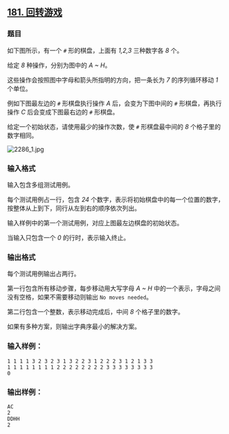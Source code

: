 ## [181. 回转游戏](https://www.acwing.com/problem/content/183/)

### 题目

如下图所示，有一个 `#` 形的棋盘，上面有 *1,2,3* 三种数字各 *8* 个。

给定 *8* 种操作，分别为图中的 *A ~ H*。

这些操作会按照图中字母和箭头所指明的方向，把一条长为 *7* 的序列循环移动 *1* 个单位。

例如下图最左边的 `#` 形棋盘执行操作 *A* 后，会变为下图中间的 `#` 形棋盘，再执行操作 *C* 后会变成下图最右边的 `#` 形棋盘。

给定一个初始状态，请使用最少的操作次数，使 `#` 形棋盘最中间的 *8* 个格子里的数字相同。

 ![2286_1.jpg](/media/article/image/2019/01/23/19_4ec33e321e-2286_1.jpg)

### 输入格式

输入包含多组测试用例。

每个测试用例占一行，包含 *24* 个数字，表示将初始棋盘中的每一个位置的数字，按整体从上到下，同行从左到右的顺序依次列出。

输入样例中的第一个测试用例，对应上图最左边棋盘的初始状态。

当输入只包含一个 *0* 的行时，表示输入终止。

### 输出格式

每个测试用例输出占两行。

第一行包含所有移动步骤，每步移动用大写字母 *A ~ H* 中的一个表示，字母之间没有空格，如果不需要移动则输出 `No moves needed`。

第二行包含一个整数，表示移动完成后，中间 *8* 个格子里的数字。

如果有多种方案，则输出字典序最小的解决方案。

### 输入样例：

```
1 1 1 1 3 2 3 2 3 1 3 2 2 3 1 2 2 2 3 1 2 1 3 3
1 1 1 1 1 1 1 1 2 2 2 2 2 2 2 2 3 3 3 3 3 3 3 3
0
```

### 输出样例：

```
AC
2
DDHH
2
```
